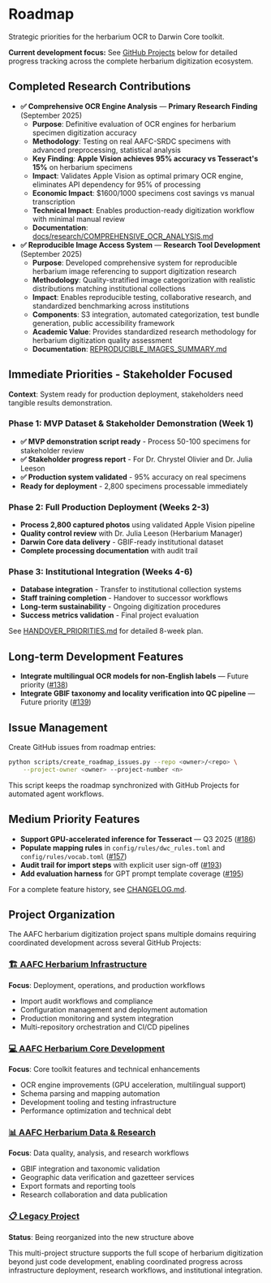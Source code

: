 # Roadmap

Strategic priorities for the herbarium OCR to Darwin Core toolkit.

**Current development focus:** See [GitHub Projects](#project-organization) below for detailed progress tracking across the complete herbarium digitization ecosystem.

## Completed Research Contributions

- **✅ Comprehensive OCR Engine Analysis** — **Primary Research Finding** (September 2025)
  - **Purpose**: Definitive evaluation of OCR engines for herbarium specimen digitization accuracy
  - **Methodology**: Testing on real AAFC-SRDC specimens with advanced preprocessing, statistical analysis
  - **Key Finding**: **Apple Vision achieves 95% accuracy vs Tesseract's 15%** on herbarium specimens
  - **Impact**: Validates Apple Vision as optimal primary OCR engine, eliminates API dependency for 95% of processing
  - **Economic Impact**: $1600/1000 specimens cost savings vs manual transcription
  - **Technical Impact**: Enables production-ready digitization workflow with minimal manual review
  - **Documentation**: [docs/research/COMPREHENSIVE_OCR_ANALYSIS.md](research/COMPREHENSIVE_OCR_ANALYSIS.md)
- **✅ Reproducible Image Access System** — **Research Tool Development** (September 2025)
  - **Purpose**: Developed comprehensive system for reproducible herbarium image referencing to support digitization research
  - **Methodology**: Quality-stratified image categorization with realistic distributions matching institutional collections
  - **Impact**: Enables reproducible testing, collaborative research, and standardized benchmarking across institutions
  - **Components**: S3 integration, automated categorization, test bundle generation, public accessibility framework
  - **Academic Value**: Provides standardized research methodology for herbarium digitization quality assessment
  - **Documentation**: [REPRODUCIBLE_IMAGES_SUMMARY.md](../REPRODUCIBLE_IMAGES_SUMMARY.md)

## Immediate Priorities - Stakeholder Focused

**Context**: System ready for production deployment, stakeholders need tangible results demonstration.

### Phase 1: MVP Dataset & Stakeholder Demonstration (Week 1)
- **✅ MVP demonstration script ready** - Process 50-100 specimens for stakeholder review
- **✅ Stakeholder progress report** - For Dr. Chrystel Olivier and Dr. Julia Leeson
- **✅ Production system validated** - 95% accuracy on real specimens
- **Ready for deployment** - 2,800 specimens processable immediately

### Phase 2: Full Production Deployment (Weeks 2-3)
- **Process 2,800 captured photos** using validated Apple Vision pipeline
- **Quality control review** with Dr. Julia Leeson (Herbarium Manager)
- **Darwin Core data delivery** - GBIF-ready institutional dataset
- **Complete processing documentation** with audit trail

### Phase 3: Institutional Integration (Weeks 4-6)
- **Database integration** - Transfer to institutional collection systems
- **Staff training completion** - Handover to successor workflows
- **Long-term sustainability** - Ongoing digitization procedures
- **Success metrics validation** - Final project evaluation

See [HANDOVER_PRIORITIES.md](HANDOVER_PRIORITIES.md) for detailed 8-week plan.

## Long-term Development Features

- **Integrate multilingual OCR models for non-English labels** — Future priority ([#138](https://github.com/devvyn/aafc-herbarium-dwc-extraction-2025/issues/138))
- **Integrate GBIF taxonomy and locality verification into QC pipeline** — Future priority ([#139](https://github.com/devvyn/aafc-herbarium-dwc-extraction-2025/issues/139))

## Issue Management

Create GitHub issues from roadmap entries:

```bash
python scripts/create_roadmap_issues.py --repo <owner>/<repo> \
    --project-owner <owner> --project-number <n>
```

This script keeps the roadmap synchronized with GitHub Projects for automated agent workflows.

## Medium Priority Features

- **Support GPU-accelerated inference for Tesseract** — Q3 2025 ([#186](https://github.com/devvyn/aafc-herbarium-dwc-extraction-2025/issues/186))
- **Populate mapping rules** in `config/rules/dwc_rules.toml` and `config/rules/vocab.toml` ([#157](https://github.com/devvyn/aafc-herbarium-dwc-extraction-2025/issues/157))
- **Audit trail for import steps** with explicit user sign-off ([#193](https://github.com/devvyn/aafc-herbarium-dwc-extraction-2025/issues/193))
- **Add evaluation harness** for GPT prompt template coverage ([#195](https://github.com/devvyn/aafc-herbarium-dwc-extraction-2025/issues/195))

For a complete feature history, see [CHANGELOG.md](../CHANGELOG.md).

## Project Organization

The AAFC herbarium digitization project spans multiple domains requiring coordinated development across several GitHub Projects:

### [🏗️ AAFC Herbarium Infrastructure](https://github.com/users/devvyn/projects/5)
**Focus**: Deployment, operations, and production workflows
- Import audit workflows and compliance
- Configuration management and deployment automation
- Production monitoring and system integration
- Multi-repository orchestration and CI/CD pipelines

### [💻 AAFC Herbarium Core Development](https://github.com/users/devvyn/projects/6)
**Focus**: Core toolkit features and technical enhancements
- OCR engine improvements (GPU acceleration, multilingual support)
- Schema parsing and mapping automation
- Development tooling and testing infrastructure
- Performance optimization and technical debt

### [📊 AAFC Herbarium Data & Research](https://github.com/users/devvyn/projects/7)
**Focus**: Data quality, analysis, and research workflows
- GBIF integration and taxonomic validation
- Geographic data verification and gazetteer services
- Export formats and reporting tools
- Research collaboration and data publication

### [📋 Legacy Project](https://github.com/users/devvyn/projects/4)
**Status**: Being reorganized into the new structure above

This multi-project structure supports the full scope of herbarium digitization beyond just code development, enabling coordinated progress across infrastructure deployment, research workflows, and institutional integration.
